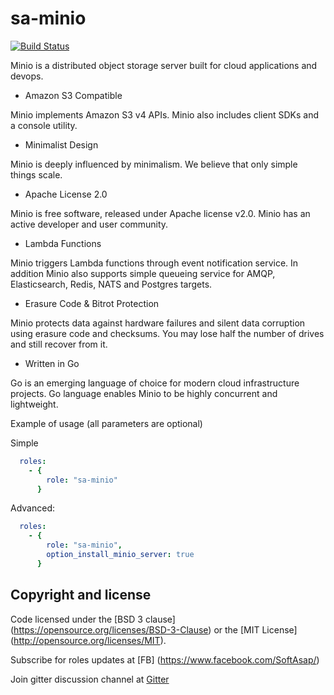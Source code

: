 sa-minio
=========

[![Build Status](https://travis-ci.org/softasap/sa-minio.svg?branch=master)](https://travis-ci.org/softasap/sa-minio)


Minio is a distributed object storage server built for cloud applications and devops.

- Amazon S3 Compatible

Minio implements Amazon S3 v4 APIs. Minio also includes client SDKs and a console utility.

- Minimalist Design

Minio is deeply influenced by minimalism. We believe that only simple things scale.

- Apache License 2.0

Minio is free software, released under Apache license v2.0. Minio has an active developer and user community.

- Lambda Functions

Minio triggers Lambda functions through event notification service. In addition Minio also supports simple queueing service for AMQP, Elasticsearch, Redis, NATS and Postgres targets.

- Erasure Code & Bitrot Protection

Minio protects data against hardware failures and silent data corruption using erasure code and checksums. You may lose half the number of drives and still recover from it.

- Written in Go

Go is an emerging language of choice for modern cloud infrastructure projects. Go language enables Minio to be highly concurrent and lightweight.


Example of usage (all parameters are optional)

Simple

```YAML
  roles:
    - {
        role: "sa-minio"
      }
```

Advanced:

```YAML
  roles:
    - {
        role: "sa-minio",
        option_install_minio_server: true
      }
```

Copyright and license
---------------------

Code licensed under the [BSD 3 clause] (https://opensource.org/licenses/BSD-3-Clause) or the [MIT License] (http://opensource.org/licenses/MIT).

Subscribe for roles updates at [FB] (https://www.facebook.com/SoftAsap/)

Join gitter discussion channel at [Gitter](https://gitter.im/softasap)

